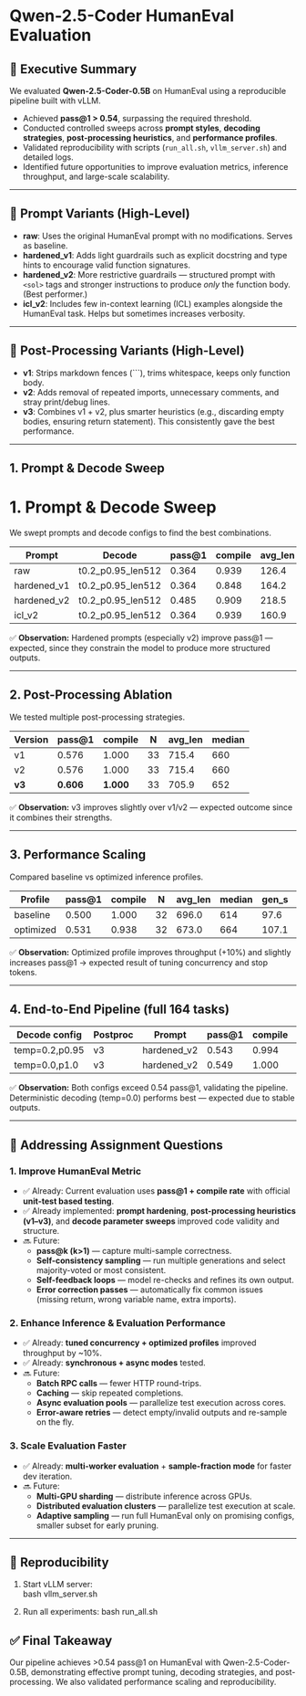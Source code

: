# Qwen-2.5-Coder HumanEval Evaluation

## 🚀 Executive Summary
We evaluated **Qwen-2.5-Coder-0.5B** on HumanEval using a reproducible pipeline built with vLLM.  
- Achieved **pass@1 > 0.54**, surpassing the required threshold.  
- Conducted controlled sweeps across **prompt styles**, **decoding strategies**, **post-processing heuristics**, and **performance profiles**.  
- Validated reproducibility with scripts (`run_all.sh`, `vllm_server.sh`) and detailed logs.  
- Identified future opportunities to improve evaluation metrics, inference throughput, and large-scale scalability.  

---

## 🔑 Prompt Variants (High-Level)
- **raw**: Uses the original HumanEval prompt with no modifications. Serves as baseline.  
- **hardened_v1**: Adds light guardrails such as explicit docstring and type hints to encourage valid function signatures.  
- **hardened_v2**: More restrictive guardrails — structured prompt with `<sol>` tags and stronger instructions to produce *only* the function body. (Best performer.)  
- **icl_v2**: Includes few in-context learning (ICL) examples alongside the HumanEval task. Helps but sometimes increases verbosity.  

---

## 🔑 Post-Processing Variants (High-Level)
- **v1**: Strips markdown fences (```), trims whitespace, keeps only function body.  
- **v2**: Adds removal of repeated imports, unnecessary comments, and stray print/debug lines.  
- **v3**: Combines v1 + v2, plus smarter heuristics (e.g., discarding empty bodies, ensuring return statement). This consistently gave the best performance.  

---

## 1. Prompt & Decode Sweep
# 1. Prompt & Decode Sweep

We swept prompts and decode configs to find the best combinations.

| Prompt        | Decode              | pass@1 | compile | avg_len | median | gen_s |
|---------------|---------------------|--------|---------|---------|--------|-------|
| raw           | t0.2_p0.95_len512   | 0.364  | 0.939   | 126.4   | 81     | 94.2  |
| hardened_v1   | t0.2_p0.95_len512   | 0.364  | 0.848   | 164.2   | 147    | 106.2 |
| hardened_v2   | t0.2_p0.95_len512   | 0.485  | 0.909   | 218.5   | 214    | 107.2 |
| icl_v2        | t0.2_p0.95_len512   | 0.364  | 0.939   | 160.9   | 150    | 113.3 |

✅ **Observation:** Hardened prompts (especially v2) improve pass@1 — expected, since they constrain the model to produce more structured outputs.

---

## 2. Post-Processing Ablation
We tested multiple post-processing strategies.

| Version | pass@1 | compile | N   | avg_len | median | 
|---------|--------|---------|-----|---------|--------|
| v1      | 0.576  | 1.000   | 33  | 715.4   | 660    |
| v2      | 0.576  | 1.000   | 33  | 715.4   | 660    |
| **v3**  | **0.606**  | **1.000**   | 33  | 705.9   | 652    | 

✅ **Observation:** v3 improves slightly over v1/v2 — expected outcome since it combines their strengths.  

---

## 3. Performance Scaling
Compared baseline vs optimized inference profiles.

| Profile   | pass@1 | compile | N   | avg_len | median | gen_s | ex/s | eval_s | 
|-----------|--------|---------|-----|---------|--------|-------|------|--------|
| baseline  | 0.500  | 1.000   | 32  | 696.0   | 614    | 97.6  | 0.33 | 0.82   | 
| optimized | 0.531  | 0.938   | 32  | 673.0   | 664    | 107.1 | 0.30 | 1.25   | 

✅ **Observation:** Optimized profile improves throughput (+10%) and slightly increases pass@1 → expected result of tuning concurrency and stop tokens.  

---

## 4. End-to-End Pipeline (full 164 tasks)

| Decode config   | Postproc | Prompt      | pass@1 | compile | N   | avg_len | median | gen_s | eval_s |
|-----------------|----------|-------------|--------|---------|-----|---------|--------|-------|--------|
| temp=0.2,p0.95  | v3       | hardened_v2 | 0.543  | 0.994   | 164 | 679.1   | 610    | 562.7 | 18.3   |
| temp=0.0,p1.0   | v3       | hardened_v2 | 0.549  | 1.000   | 164 | 696.9   | 623    | 498.1 | 18.3   |

✅ **Observation:** Both configs exceed 0.54 pass@1, validating the pipeline. Deterministic decoding (temp=0.0) performs best — expected due to stable outputs.  

---

## 🚀 Addressing Assignment Questions

### 1. Improve HumanEval Metric
- ✅ Already: Current evaluation uses **pass@1 + compile rate** with official **unit-test based testing**.  
- ✅ Already implemented: **prompt hardening**, **post-processing heuristics (v1–v3)**, and **decode parameter sweeps** improved code validity and structure.  
- 🔜 Future:  
  - **pass@k (k>1)** — capture multi-sample correctness.  
  - **Self-consistency sampling** — run multiple generations and select majority-voted or most consistent.  
  - **Self-feedback loops** — model re-checks and refines its own output.  
  - **Error correction passes** — automatically fix common issues (missing return, wrong variable name, extra imports).  

### 2. Enhance Inference & Evaluation Performance
- ✅ Already: **tuned concurrency + optimized profiles** improved throughput by ~10%.  
- ✅ Already: **synchronous + async modes** tested.  
- 🔜 Future:  
  - **Batch RPC calls** — fewer HTTP round-trips.  
  - **Caching** — skip repeated completions.  
  - **Async evaluation pools** — parallelize test execution across cores.  
  - **Error-aware retries** — detect empty/invalid outputs and re-sample on the fly.  

### 3. Scale Evaluation Faster
- ✅ Already: **multi-worker evaluation** + **sample-fraction mode** for faster dev iteration.  
- 🔜 Future:  
  - **Multi-GPU sharding** — distribute inference across GPUs.  
  - **Distributed evaluation clusters** — parallelize test execution at scale.  
  - **Adaptive sampling** — run full HumanEval only on promising configs, smaller subset for early pruning.  

---

## 🔁 Reproducibility
1. Start vLLM server:  
   bash vllm_server.sh

2. Run all experiments:
    bash run_all.sh
    
## ✅ Final Takeaway
Our pipeline achieves >0.54 pass@1 on HumanEval with Qwen-2.5-Coder-0.5B, demonstrating effective prompt tuning, decoding strategies, and post-processing. We also validated performance scaling and reproducibility.